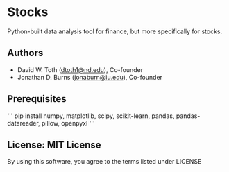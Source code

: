 # Stocks
Python-built data analysis tool for finance, but more specifically for stocks.

## Authors
* David W. Toth (dtoth1@nd.edu), Co-founder
* Jonathan D. Burns (jonaburn@iu.edu), Co-founder

## Prerequisites
'''
pip install numpy, matplotlib, scipy, scikit-learn, pandas, pandas-datareader, pillow, openpyxl
'''

## License: MIT License  
By using this software, you agree to the terms listed under LICENSE
